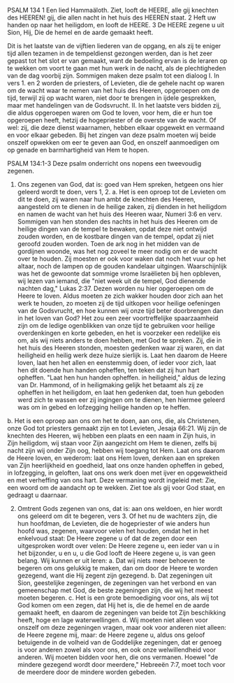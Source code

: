 PSALM 134 
1 Een lied Hammaäloth. Ziet, looft de HEERE, alle gij knechten des HEEREN! gij, die allen nacht in het huis des HEEREN staat. 2 Heft uw handen op naar het heiligdom, en looft de HEERE. 3 De HEERE zegene u uit Sion, Hij, Die de hemel en de aarde gemaakt heeft.

Dit is het laatste van de vijftien liederen van de opgang, en als zij te eniger tijd allen tezamen in de tempeldienst gezongen werden, dan is het zeer gepast tot het slot er van gemaakt, want de bedoeling ervan is de leraren op te wekken om voort te gaan met hun werk in de nacht, als de plechtigheden van de dag voorbij zijn. 
Sommigen maken deze psalm tot een dialoog 
I. In vers 1. en 2 worden de priesters, of Levieten, die de gehele nacht op waren om de wacht waar te nemen van het huis des Heeren, opgeroepen om de tijd, terwijl zij op wacht waren, niet door te brengen in ijdele gesprekken, maar met handelingen van de Godsvrucht.
II. In het laatste vers bidden zij, die aldus opgeroepen waren om God te loven, voor hem, die er hun toe opgeroepen heeft, hetzij de hogepriester of de overste van de wacht. Of wel: zij, die deze dienst waarnamen, hebben elkaar opgewekt en vermaand en voor elkaar gebeden. Bij het zingen van deze psalm moeten wij beide onszelf opwekken om eer te geven aan God, en onszelf aanmoedigen om op genade en barmhartigheid van Hem te hopen.

PSALM 134:1-3 Deze psalm onderricht ons nopens een tweevoudig zegenen.

1. Ons zegenen van God, dat is: goed van Hem spreken, hetgeen ons hier geleerd wordt te doen, vers 1, 2.
a. Het is een oproep tot de Levieten om dit te doen, zij waren naar hun ambt de knechten des Heeren, aangesteld om te dienen in de heilige zaken, zij dienden in het heiligdom en namen de wacht van het huis des Heeren waar, Numeri 3:6 en verv. Sommigen van hen stonden des nachts in het huis des Heeren om de heilige dingen van de tempel te bewaken, opdat deze niet ontwijd zouden worden, en de kostbare dingen van de tempel, opdat zij niet geroofd zouden worden. Toen de ark nog in het midden van de gordijnen woonde, was het nog zoveel te meer nodig om er de wacht over te houden. Zij moesten er ook voor waken dat noch het vuur op het altaar, noch de lampen op de gouden kandelaar uitgingen. Waarschijnlijk was het de gewoonte dat sommige vrome Israëlieten bij hen opbleven, wij lezen van iemand, die "niet week uit de tempel, God dienende nachten dag," Lukas 2:37. Dezen worden nu hier opgeroepen om de Heere te loven. Aldus moeten ze zich wakker houden door zich aan het werk te houden, zo moeten zij de tijd uitkopen voor heilige oefeningen van de Godsvrucht, en hoe kunnen wij onze tijd beter doorbrengen dan in het loven van God? Het zou een zeer voortreffelijke spaarzaamheid zijn om de ledige ogenblikken van onze tijd te gebruiken voor heilige overdenkingen en korte gebeden, en het is voorzeker een redelijke eis om, als wij niets anders te doen hebben, met God te spreken. Zij, die in het huis des Heeren stonden, moesten gedenken waar zij waren, en dat heiligheid en heilig werk deze huize sierlijk is. Laat hen daarom de Heere loven, laat hen het allen en eenstemmig doen, of ieder voor zich, laat hen dit doende hun handen opheffen, ten teken dat zij hun hart opheffen. "Laat hen hun handen opheffen. in heiligheid," aldus de lezing van Dr. Hammond, of in heiligmaking gelijk het betaamt als zij ze opheffen in het heiligdom, en laat hen gedenken dat, toen hun geboden werd zich te wassen eer zij ingingen om te dienen, hen hiermee geleerd was om in gebed en lofzegging heilige handen op te heffen.

b. Het is een oproep aan ons om het te doen, aan ons, die, als Christenen, onze God tot priesters gemaakt zijn en tot Levieten, Jesaja 66:21. Wij zijn de knechten des Heeren, wij hebben een plaats en een naam in Zijn huis, in Zijn heiligdom, wij staan voor Zijn aangezicht om Hem te dienen, zelfs bij nacht zijn wij onder Zijn oog, hebben wij toegang tot Hem. Laat ons daarom de Heere loven, en wederom: laat ons Hem loven, denken aan en spreken van Zijn heerlijkheid en goedheid, laat ons onze handen opheffen in gebed, in lofzegging, in geloften, laat ons ons werk doen met ijver en opgewektheid en met verheffing van ons hart. Deze vermaning wordt ingeleid met: Zie, een woord om de aandacht op te wekken. Ziet toe als gij voor God staat, en gedraagt u daarnaar.

2. Omtrent Gods zegenen van ons, dat is: aan ons weldoen, en hier wordt ons geleerd om dit te begeren, vers 3. Of het nu de wachters zijn, die hun hoofdman, de Levieten, die de hogepriester of wie anders hun hoofd was, zegenen, waarvoor velen het houden, omdat het in het enkelvoud staat: De Heere zegene u of dat de zegen door een uitgesproken wordt over velen: De Heere zegene u, een ieder van u in het bijzonder, u en u, u die God looft de Heere zegene u, is van geen belang. Wij kunnen er uit leren: 
a. Dat wij niets meer behoeven te begeren om ons gelukkig te maken, dan om door de Heere te worden gezegend, want die Hij zegent zijn gezegend.
b. Dat zegeningen uit Sion, geestelijke zegeningen, de zegeningen van het verbond en van gemeenschap met God, de beste zegeningen zijn, die wij het meest moeten begeren.
c. Het is een grote bemoediging voor ons, als wij tot God komen om een zegen, dat Hij het is, die de hemel en de aarde gemaakt heeft, en daarom de zegeningen van beide tot Zijn beschikking heeft, hoge en lage waterwellingen.
d. Wij moeten niet alleen voor onszelf om deze zegeningen vragen, maar ook voor anderen niet alleen: de Heere zegene mij, maar: de Heere zegene u, aldus ons geloof betuigende in de volheid van de Goddelijke zegeningen, dat er genoeg is voor anderen zowel als voor ons, en ook onze welwillendheid voor anderen. Wij moeten bidden voor hen, die ons vermanen. Hoewel "de mindere gezegend wordt door meerdere," Hebreeën 7:7, moet toch voor de meerdere door de mindere worden gebeden.
